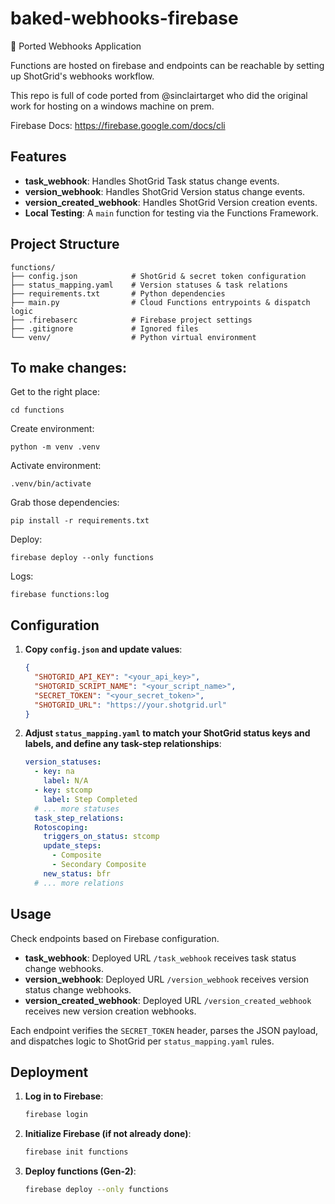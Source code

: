 # baked-webhooks-firebase

🚀 Ported Webhooks Application

Functions are hosted on firebase and endpoints can be reachable by setting up ShotGrid's webhooks workflow.

This repo is full of code ported from @sinclairtarget who did the original work for hosting on a windows machine on prem.

Firebase Docs: https://firebase.google.com/docs/cli

## Features

- **task_webhook**: Handles ShotGrid Task status change events.
- **version_webhook**: Handles ShotGrid Version status change events.
- **version_created_webhook**: Handles ShotGrid Version creation events.
- **Local Testing**: A `main` function for testing via the Functions Framework.

## Project Structure

```
functions/
├── config.json            # ShotGrid & secret token configuration
├── status_mapping.yaml    # Version statuses & task relations
├── requirements.txt       # Python dependencies
├── main.py                # Cloud Functions entrypoints & dispatch logic
├── .firebaserc            # Firebase project settings
├── .gitignore             # Ignored files
└── venv/                  # Python virtual environment
```

## To make changes:
Get to the right place:
```
cd functions
```
Create environment:
```
python -m venv .venv
```
Activate environment:
```
.venv/bin/activate
```
Grab those dependencies:
```
pip install -r requirements.txt
```
Deploy:
```
firebase deploy --only functions
```
Logs:
```
firebase functions:log
```

## Configuration

1. **Copy `config.json` and update values**:

   ```json
   {
     "SHOTGRID_API_KEY": "<your_api_key>",
     "SHOTGRID_SCRIPT_NAME": "<your_script_name>",
     "SECRET_TOKEN": "<your_secret_token>",
     "SHOTGRID_URL": "https://your.shotgrid.url"
   }
   ```

2. **Adjust `status_mapping.yaml` to match your ShotGrid status keys and labels, and define any task-step relationships**:

   ```yaml
   version_statuses:
     - key: na
       label: N/A
     - key: stcomp
       label: Step Completed
     # ... more statuses
     task_step_relations:
     Rotoscoping:
       triggers_on_status: stcomp
       update_steps:
         - Composite
         - Secondary Composite
       new_status: bfr
     # ... more relations
   ```

## Usage

Check endpoints based on Firebase configuration.

- **task_webhook**: Deployed URL `/task_webhook` receives task status change webhooks.
- **version_webhook**: Deployed URL `/version_webhook` receives version status change webhooks.
- **version_created_webhook**: Deployed URL `/version_created_webhook` receives new version creation webhooks.

Each endpoint verifies the `SECRET_TOKEN` header, parses the JSON payload, and dispatches logic to ShotGrid per `status_mapping.yaml` rules.

## Deployment

1. **Log in to Firebase**:

   ```bash
   firebase login
   ```

2. **Initialize Firebase (if not already done)**:

   ```bash
   firebase init functions
   ```

3. **Deploy functions (Gen-2)**:

   ```bash
   firebase deploy --only functions
   ```

